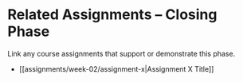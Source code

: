 # Related Assignments – Closing Phase

Link any course assignments that support or demonstrate this phase.

- [[assignments/week-02/assignment-x|Assignment X Title]]